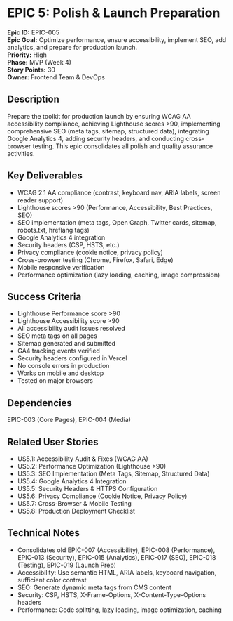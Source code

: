 # EPIC 5: Polish & Launch Preparation

**Epic ID:** EPIC-005  
**Epic Goal:** Optimize performance, ensure accessibility, implement SEO, add analytics, and prepare for production launch.  
**Priority:** High  
**Phase:** MVP (Week 4)  
**Story Points:** 30  
**Owner:** Frontend Team & DevOps

## Description

Prepare the toolkit for production launch by ensuring WCAG AA accessibility compliance, achieving Lighthouse scores >90, implementing comprehensive SEO (meta tags, sitemap, structured data), integrating Google Analytics 4, adding security headers, and conducting cross-browser testing. This epic consolidates all polish and quality assurance activities.

## Key Deliverables

- WCAG 2.1 AA compliance (contrast, keyboard nav, ARIA labels, screen reader support)
- Lighthouse scores >90 (Performance, Accessibility, Best Practices, SEO)
- SEO implementation (meta tags, Open Graph, Twitter cards, sitemap, robots.txt, hreflang tags)
- Google Analytics 4 integration
- Security headers (CSP, HSTS, etc.)
- Privacy compliance (cookie notice, privacy policy)
- Cross-browser testing (Chrome, Firefox, Safari, Edge)
- Mobile responsive verification
- Performance optimization (lazy loading, caching, image compression)

## Success Criteria

- Lighthouse Performance score >90
- Lighthouse Accessibility score >90
- All accessibility audit issues resolved
- SEO meta tags on all pages
- Sitemap generated and submitted
- GA4 tracking events verified
- Security headers configured in Vercel
- No console errors in production
- Works on mobile and desktop
- Tested on major browsers

## Dependencies

EPIC-003 (Core Pages), EPIC-004 (Media)

## Related User Stories

- US5.1: Accessibility Audit & Fixes (WCAG AA)
- US5.2: Performance Optimization (Lighthouse >90)
- US5.3: SEO Implementation (Meta Tags, Sitemap, Structured Data)
- US5.4: Google Analytics 4 Integration
- US5.5: Security Headers & HTTPS Configuration
- US5.6: Privacy Compliance (Cookie Notice, Privacy Policy)
- US5.7: Cross-Browser & Mobile Testing
- US5.8: Production Deployment Checklist

## Technical Notes

- Consolidates old EPIC-007 (Accessibility), EPIC-008 (Performance), EPIC-013 (Security), EPIC-015 (Analytics), EPIC-017 (SEO), EPIC-018 (Testing), EPIC-019 (Launch Prep)
- Accessibility: Use semantic HTML, ARIA labels, keyboard navigation, sufficient color contrast
- SEO: Generate dynamic meta tags from CMS content
- Security: CSP, HSTS, X-Frame-Options, X-Content-Type-Options headers
- Performance: Code splitting, lazy loading, image optimization, caching

